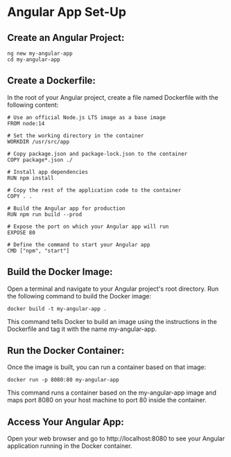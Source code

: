 # Angular App Set-Up

## Create an Angular Project:

```
ng new my-angular-app
cd my-angular-app
```

## Create a Dockerfile:

In the root of your Angular project, create a file named Dockerfile with the following content:

```
# Use an official Node.js LTS image as a base image
FROM node:14

# Set the working directory in the container
WORKDIR /usr/src/app

# Copy package.json and package-lock.json to the container
COPY package*.json ./

# Install app dependencies
RUN npm install

# Copy the rest of the application code to the container
COPY . .

# Build the Angular app for production
RUN npm run build --prod

# Expose the port on which your Angular app will run
EXPOSE 80

# Define the command to start your Angular app
CMD ["npm", "start"]
```

## Build the Docker Image:

Open a terminal and navigate to your Angular project's root directory. Run the following command to build the Docker image:

```
docker build -t my-angular-app .
```

This command tells Docker to build an image using the instructions in the Dockerfile and tag it with the name my-angular-app.

## Run the Docker Container:

Once the image is built, you can run a container based on that image:

```
docker run -p 8080:80 my-angular-app
```

This command runs a container based on the my-angular-app image and maps port 8080 on your host machine to port 80 inside the container.

## Access Your Angular App:

Open your web browser and go to http://localhost:8080 to see your Angular application running in the Docker container.